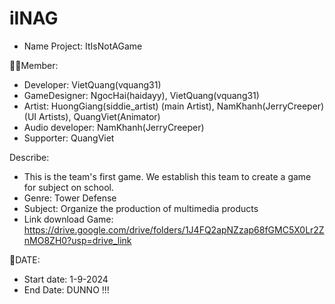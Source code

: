 # iINAG
 
 - Name Project: ItIsNotAGame

🧑‍🍳Member:
- Developer: VietQuang(vquang31)
- GameDesigner: NgocHai(haidayy), VietQuang(vquang31)
- Artist: HuongGiang(siddie_artist) (main Artist), NamKhanh(JerryCreeper) (UI Artists), QuangViet(Animator)
- Audio developer: NamKhanh(JerryCreeper)
- Supporter: QuangViet

Describe:
- This is the team's first game. We establish this team to create a game for subject on school.
- Genre: Tower Defense
- Subject: Organize the production of multimedia products
- Link download Game: https://drive.google.com/drive/folders/1J4FQ2apNZzap68fGMC5X0Lr2ZnMO8ZH0?usp=drive_link


📆DATE:
- Start date: 1-9-2024
- End Date: DUNNO !!!
